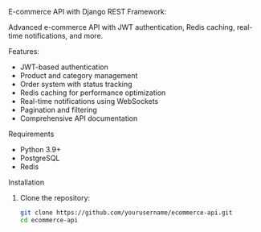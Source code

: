 E-commerce API with Django REST Framework:

Advanced e-commerce API with JWT authentication, Redis caching, real-time notifications, and more.

Features:

- JWT-based authentication
- Product and category management
- Order system with status tracking
- Redis caching for performance optimization
- Real-time notifications using WebSockets
- Pagination and filtering
- Comprehensive API documentation

Requirements

- Python 3.9+
- PostgreSQL
- Redis

Installation

1. Clone the repository:
   ```bash
   git clone https://github.com/yourusername/ecommerce-api.git
   cd ecommerce-api
